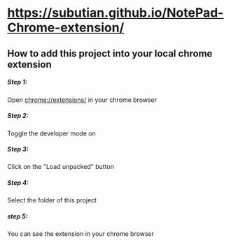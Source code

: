 # https://subutian.github.io/NotePad-Chrome-extension/

## How to add this project into your local chrome extension

##### Step 1:

Open [chrome://extensions/](chrome://extensions/) in your chrome browser

##### Step 2:

Toggle the developer mode on

##### Step 3:

Click on the "Load unpacked" button

##### Step 4:

Select the folder of this project

##### step 5:

You can see the extension in your chrome browser





